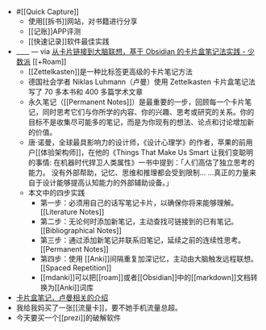 - #[[Quick Capture]]
    - 使用[[拆书]]网站，对书籍进行分享
    - [[记账]]APP评测
    - [[快速记录]]软件最佳实践
- ____ — via [从卡片链接到大脑联想，基于 Obsidian 的卡片盒笔记法实践 - 少数派](https://sspai.com/post/60802) [[+Roam]]
    - [[Zettelkasten]]是一种比标签更高级的卡片笔记方法
    - 德国社会学者 Niklas Luhmann（卢曼）使用 Zettelkasten 卡片盒笔记法写了 70 多本书和 400 多篇学术文章
    - 永久笔记（[[Permanent Notes]]）是最重要的一步，回顾每一个卡片笔记，同时思考它们与你所学的内容、你的兴趣、思考或研究的关系。你的目标不是收集尽可能多的笔记，而是为你现有的想法、论点和讨论增加新的价值。
    - 唐·诺曼，全球最具影响力的设计师，《设计心理学》的作者，苹果的前用户[[体验架构师]]，在他的《Things That Make Us Smart 让我们变聪明的事情: 在机器时代捍卫人类属性》一书中提到：「人们高估了独立思考的能力。 没有外部帮助，记忆、思维和推理都会受到限制... ...真正的力量来自于设计能够提高认知能力的外部辅助设备。」
    - 本文中的四步实践
        - 第一步：必须用自己的话写笔记卡片，以确保你将来能够理解。[[Literature Notes]]
        - 第二步：无论何时添加新笔记，主动查找可链接到的已有笔记。[[Bibliographical Notes]]
        - 第三步：通过添加新笔记并联系旧笔记，延续之前的连续性思考。[[Permanent Notes]]
        - 第四步：使用 [[Anki]]间隔重复加深记忆，主动由大脑触发远程联想。[[Spaced Repetition]]
        - [[mdanki]]可以把[[roam]]或者[[Obsidian]]中的[[markdown]]文档转换为[[Anki]]词库
- [卡片盒笔记，卢曼相关的介绍](https://writingcooperative.com/zettelkasten-how-one-german-scholar-was-so-freakishly-productive-997e4e0ca125)
- 我给我妈买了一张[[流量卡]]，要不她手机流量总超。
- 今天要买一个[[prezi]]的破解软件

